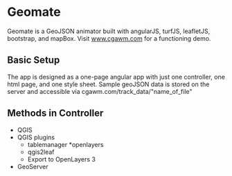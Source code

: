 # Geomate
Geomate is a GeoJSON animator built with angularJS, turfJS, leafletJS, bootstrap, and mapBox.
Visit www.cgawm.com for a functioning demo.

## Basic Setup
The app is designed as a one-page angular app with just one controller, one html page, and one style sheet. Sample geoJSON data
is stored on the server and accessible via cgawm.com/track_data/"name_of_file"

## Methods in Controller

* QGIS
* QGIS plugins
  * tablemanager
  *openlayers
  * qgis2leaf
  * Export to OpenLayers 3
* GeoServer